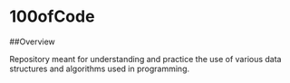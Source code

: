 # 100ofCode

##Overview

Repository meant for understanding and practice the use of various data structures and algorithms used in programming.
